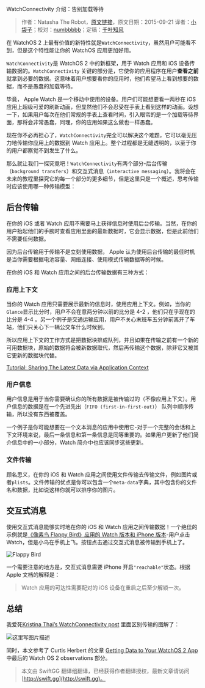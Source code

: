 WatchConnectivity 介绍：告别加载等待

> 作者：Natasha The Robot，[原文链接](http://natashatherobot.com/watchconnectivity-introduction-say-goodbye-to-the-spinner/)，原文日期：2015-09-21
> 译者：[小袋子](http://daizi.me)；校对：[numbbbbb](https://github.com/numbbbbb)；定稿：[千叶知风](http://weibo.com/xiaoxxiao)
  









在 WatchOS 2 上最有价值的新特性就是`WatchConnectivity`，虽然用户可能看不到，但是这个特性能让你的 WatchOS 应用更加好用。



`WatchConnectivity`是 WatchOS 2 中的新框架，用于 Watch 应用和 iOS 设备传输数据的。`WatchConnectivity` 关键的部分是，它使你的应用程序在用户**查看之前**就拿到必要的数据。这意味着用户想要看你的应用时，他们希望马上看到想要的数据，而不是愚蠢的加载等待。

毕竟， Apple Watch 是一个移动中使用的设备。用户们可能想要看一两秒在 iOS 应用上超级可爱的刷新动画，但显然他们不会忍受在手表上看到这样的动画。设想一下，如果用户每次在他们常规的手表上查看时间，引入眼帘的是一个加载等待界面，那将会非常愚蠢，同理，你的应用如果这么做也一样愚蠢。

现在你不必再担心了，`WatchConnectivity`完全可以解决这个难题，它可以毫无压力地传输你应用上的数据到 Watch 应用上。整个过程都是无缝透明的，以至于你的用户都察觉不到发生了什么。

那么就让我们一探究竟吧！`WatchConnectivity`有两个部分-后台传输（`background transfers`）和交互式消息（`interactive messaging`）。我将会在未来的教程里探究它的每一个部分的更多细节，但是这里只是一个概述，思考传输时应该使用哪一种传输模型：

## 后台传输

在你的 iOS 或者 Watch 应用不需要马上获得信息时使用后台传输。当然，在你的用户抬起他们的手腕时查看应用里面的最新数据时，它会显示数据，但是此前他们不需要任何数据。

因为后台传输用于传输不是立刻使用数据， Apple 认为使用后台传输的最佳时机是当你需要根据电池容量、网络连接、使用模式传输数据等的时候。

在你的 iOS 和 Watch 应用之间的后台传输数据有三种方式：

### 应用上下文

当你的 Watch 应用只需要展示最新的信息时，使用应用上下文。例如，当你的`Glance`显示比分时，用户不会在意两分钟以前的比分是 4-2 ，他们只在乎现在的比分是 4-4 。另一个例子是交通运输应用，用户不关心末班车五分钟前离开了车站，他们只关心下一辆公交车什么时候到。

所以应用上下文的工作方式是把数据块排成队列，并且如果在传输之前有一个新的可用数据块，原始的数据将会被新数据取代，然后再传输这个数据，除非它又被其它更新的数据块代替。

[Tutorial: Sharing The Latest Data via Application Context](http://natashatherobot.com/watchconnectivity-application-context/) 

### 用户信息

用户信息是用于当你需要确认你的所有数据是被传输过的（不像应用上下文）。用户信息的数据是在一个先进先出（`FIFO (first-in-first-out)`） 队列中顺序传输，所以没有东西被覆盖。

一个例子是你可能想要在一个文本消息的应用中使用它-对于一个完整的会话和上下文环境来说，最后一条信息和第一条信息是同等重要的。如果用户更新了他们简介信息中的一小部分，Watch 简介中也应该同步这些更新。

### 文件传输

顾名思义，在你的 iOS 和 Watch 应用之间使用文件传输去传输文件，例如图片或者`plists`。文件传输的优点是你可以包含一个`meta-data`字典，其中包含你的文件名和数据，比如说这样你就可以排序你的图片。

## 交互式消息

使用交互式消息能够实时地在你的 iOS 和 Watch 应用之间传输数据！一个绝佳的示例就是[《像素鸟 Flappy Bird》应用的 Watch 版本和 iPhone 版本](https://github.com/NilStack/WappyBird)-用户点击 Watch，但是小鸟在手机上飞。按钮点击通过交互式消息被传输到手机上了。

![Flappy Bird](http://swift.gg/img/articles/watchconnectivity-introduction-say-goodbye-to-the-spinner/flappybirdwatch.gif1447732453.5579317)

一个需要注意的地方是，交互式消息需要 iPhone 开启`"reachable"`状态。根据 Apple 文档的解释是：

> Watch 应用的可达性需要配对的 iOS 设备在重启之后至少解锁一次。

## 总结

我爱死[Kristina Thai’s WatchConnectivity post](http://www.kristinathai.com/watchos-2-how-to-communicate-between-devices-using-watch-connectivity/) 里面区别传输的图解了：

![这里写图片描述](http://swift.gg/img/articles/watchconnectivity-introduction-say-goodbye-to-the-spinner/Screen-Shot-2015-09-21-at-8.17.29-AM.png1447732460.5724132)

同时，本文参考了 Curtis Herbert 的文章 [Getting Data to Your WatchOS 2 App](http://blog.curtisherbert.com/data-synchronization-with-watchos/) 中最后的 Watch OS 2 observations 部分。
> 本文由 SwiftGG 翻译组翻译，已经获得作者翻译授权，最新文章请访问 [http://swift.gg](http://swift.gg)。